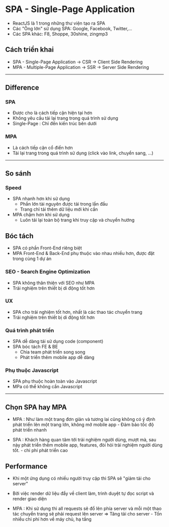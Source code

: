 # SPA - Single-Page Application
- ReactJS là 1 trong những thư viện tạo ra SPA
- Các "Ông lớn" sử dụng SPA: Google, Facebook, Twitter,...
- Các SPA khác: F8, Shoppe, 30shine, zingmp3

## Cách triển khai
- SPA - Single-Page Application -> CSR -> Client Side Rendering
- MPA - Multiple-Page Application -> SSR -> Server Side Rendering

---

## Difference

### SPA
- Được cho là cách tiếp cận hiện tại hơn
- Không yêu cầu tải lại trang trong quá trình sử dụng 
- Single-Page : Chỉ đến kiến trúc bên dưới

### MPA
- Là cách tiếp cận cổ điển hơn
- Tải lại trang trong quá trình sử dụng (click vào link, chuyển sang, ...)

---

## So sánh

### Speed
- SPA nhanh hơn khi sử dụng
    - Phần lớn tài nguyên được tải trong lần đầu
    - Trang chỉ tải thêm dữ liệu mới khi cần
- MPA chậm hơn khi sử dụng
    - Luôn tải lại toàn bộ trang khi truy cập và chuyển hướng

## Bóc tách
- SPA có phần Front-End riêng biệt
- MPA Front-End & Back-End phụ thuộc vào nhau nhiều hơn, được đặt trong cùng 1 dự án 

### SEO - Search Engine Optimization
- SPA không thân thiện với SEO như MPA
- Trải nghiệm trên thiết bị di động tốt hơn

### UX
- SPA cho trải nghiệm tốt hơn, nhất là các thao tác chuyển trang
- Trải nghiệm trên thiết bị di động tốt hơn

### Quá trình phát triển
- SPA dễ dàng tái sử dụng code (component)
- SPA bóc tách FE & BE
    - Chia team phát triển song song
    - Phát triển thêm mobile app dễ dàng    

### Phụ thuộc Javascript
- SPA phụ thuộc hoàn toàn vào Javascript
- MPa có thể không cần Javascript

---

## Chọn SPA hay MPA
- MPA : Như làm một trang đơn giản và tương lai cũng không có ý định phát triển  lên một trang lớn, không mở mobile app
        - Đảm bảo tốc độ phát triển nhanh 

- SPA : Khách hàng quan tâm tới trải nghiệm người dùng, mượt mà, sau này phát triển thêm mobile app, features, đòi hỏi trải nghiệm người dùng tốt.
        - chi phí phát triển cao

## Performance
- Khi một ứng dụng có nhiều người truy cập thì SPA sẽ "giảm tải cho server" 
- Bởi việc render dữ liệu đẩy về client làm, trình duyệt tự đọc script và render giao diện

- MPA : Khi sử dụng thì all requests sẽ đổ lên phía server và mỗi một thao tác chuyển trang sẽ phải request lên server => Tăng tải cho server
        - Tốn nhiều chi phí hơn về máy chủ, hạ tầng